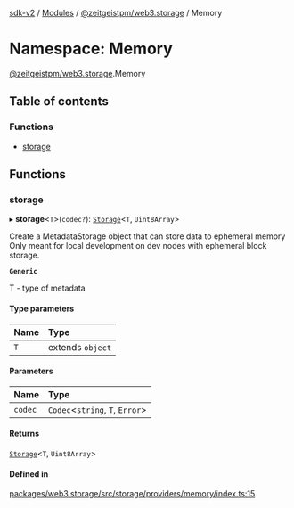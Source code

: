 [sdk-v2](../README.md) / [Modules](../modules.md) / [@zeitgeistpm/web3.storage](zeitgeistpm_web3_storage.md) / Memory

# Namespace: Memory

[@zeitgeistpm/web3.storage](zeitgeistpm_web3_storage.md).Memory

## Table of contents

### Functions

- [storage](zeitgeistpm_web3_storage.Memory.md#storage)

## Functions

### storage

▸ **storage**<`T`\>(`codec?`): [`Storage`](zeitgeistpm_web3_storage.md#storage)<`T`, `Uint8Array`\>

Create a MetadataStorage object that can store data to ephemeral memory
Only meant for local development on dev nodes with ephemeral block storage.

**`Generic`**

T - type of metadata

#### Type parameters

| Name | Type |
| :------ | :------ |
| `T` | extends `object` |

#### Parameters

| Name | Type |
| :------ | :------ |
| `codec` | `Codec`<`string`, `T`, `Error`\> |

#### Returns

[`Storage`](zeitgeistpm_web3_storage.md#storage)<`T`, `Uint8Array`\>

#### Defined in

[packages/web3.storage/src/storage/providers/memory/index.ts:15](https://github.com/zeitgeistpm/sdk-next/blob/80e59d4/packages/web3.storage/src/storage/providers/memory/index.ts#L15)
